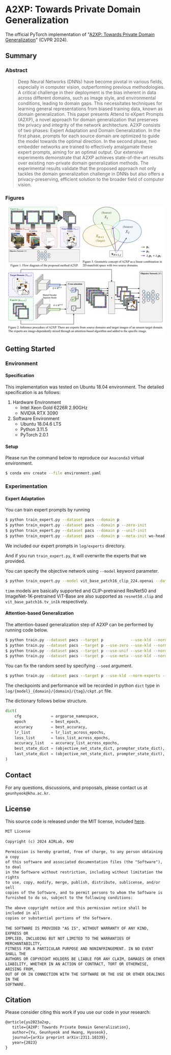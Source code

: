 # A2XP: Towards Private Domain Generalization

The official PyTorch implementation of "[A2XP: Towards Private Domain Generalization](https://arxiv.org/abs/2311.10339)" (CVPR 2024).

## Summary

### Abstract

> Deep Neural Networks (DNNs) have become pivotal in various fields, especially in computer vision, outperforming previous methodologies. A critical challenge in their deployment is the bias inherent in data across different domains, such as image style, and environmental conditions, leading to domain gaps. This necessitates techniques for learning general representations from biased training data, known as domain generalization. This paper presents Attend to eXpert Prompts (A2XP), a novel approach for domain generalization that preserves the privacy and integrity of the network architecture. A2XP consists of two phases: Expert Adaptation and Domain Generalization. In the first phase, prompts for each source domain are optimized to guide the model towards the optimal direction. In the second phase, two embedder networks are trained to effectively amalgamate these expert prompts, aiming for an optimal output. Our extensive experiments demonstrate that A2XP achieves state-of-the-art results over existing non-private domain generalization methods. The experimental results validate that the proposed approach not only tackles the domain generalization challenge in DNNs but also offers a privacy-preserving, efficient solution to the broader field of computer vision.

### Figures

![Figures](./figures/figures.png)

## Getting Started

### Environment

#### Specification

This implementation was tested on Ubuntu 18.04 environment. 
The detailed specification is as follows:
1. Hardware Environment
   - Intel Xeon Gold 6226R 2.90GHz
   - NVIDIA RTX 3090
2. Software Environment
   - Ubuntu 18.04.6 LTS
   - Python 3.11.5
   - PyTorch 2.0.1

#### Setup

Please run the command below to reproduce our `Anaconda3` virtual environment. 

``` bash
$ conda env create --file environment.yaml
```

### Experimentation

#### Expert Adaptation

You can train expert prompts by running

``` bash
$ python train_expert.py --dataset pacs --domain p                     --gpu 0  # Gaussian initialization
$ python train_expert.py --dataset pacs --domain p --zero-init         --gpu 1  # Zero initialization
$ python train_expert.py --dataset pacs --domain p --unif-init         --gpu 2  # Uniform initialization
$ python train_expert.py --dataset pacs --domain p --meta-init wo-head --gpu 3  # Meta initialization
```

We included our expert prompts in `log/experts` directory. 

And if you run `train_expert.py`, it will overwrite the experts that we provided.

You can specify the objective network using `--model` keyword parameter.
``` bash
$ python train_expert.py --model vit_base_patch16_clip_224.openai --dataset pacs --domain p --gpu 0
```
`timm` models are basically supported and CLIP-pretrained ResNet50 and ImageNet-1K-pretrained ViT-Base are also supported as `resnet50.clip` and `vit_base_patch16.tv_in1k` respectively.

#### Attention-based Generalization

The attention-based generalization step of A2XP can be performed by running code below.

```bash
$ python train.py --dataset pacs --target p            --use-kld --norm-experts --use-tanh --tag __default/00 --gpu 0
$ python train.py --dataset pacs --target p --use-zero --use-kld --norm-experts --use-tanh --tag __default/00 --gpu 1
$ python train.py --dataset pacs --target p --use-unif --use-kld --norm-experts --use-tanh --tag __default/00 --gpu 2
$ python train.py --dataset pacs --target p --use-meta --use-kld --norm-experts --use-tanh --tag __default/00 --gpu 3
```

You can fix the random seed by specifying `--seed` argument. 

```bash
$ python train.py --dataset pacs --target p --use-kld --norm-experts --use-tanh --tag __default/00 --gpu 0 --seed 101
```

The checkpoints and performance will be recorded in python `dict` type in `log/{model}_{domain}/{domain}/{tag}/ckpt.pt` file.

The dictionary follows below structure.

```python
dict(
    cfg             = argparse_namespace,
    epoch           = best_epoch,
    accuracy        = best_accuracy,
    lr_list         = lr_list_across_epochs,
    loss_list       = loss_list_across_epochs,
    accuracy_list   = accuracy_list_across_epochs,
    best_state_dict = (objective_net_state_dict, prompter_state_dict),
    last_state_dict = (objective_net_state_dict, prompter_state_dict),
)
```

## Contact

For any questions, discussions, and proposals, please contact us at `geunhyeok@khu.ac.kr`. 

## License

This source code is released under the MIT license, included [here](https://github.com/AIRLABkhu/A2XP/blob/master/LICENSE).

```
MIT License

Copyright (c) 2024 AIRLab, KHU

Permission is hereby granted, free of charge, to any person obtaining a copy
of this software and associated documentation files (the "Software"), to deal
in the Software without restriction, including without limitation the rights
to use, copy, modify, merge, publish, distribute, sublicense, and/or sell
copies of the Software, and to permit persons to whom the Software is
furnished to do so, subject to the following conditions:

The above copyright notice and this permission notice shall be included in all
copies or substantial portions of the Software.

THE SOFTWARE IS PROVIDED "AS IS", WITHOUT WARRANTY OF ANY KIND, EXPRESS OR
IMPLIED, INCLUDING BUT NOT LIMITED TO THE WARRANTIES OF MERCHANTABILITY,
FITNESS FOR A PARTICULAR PURPOSE AND NONINFRINGEMENT. IN NO EVENT SHALL THE
AUTHORS OR COPYRIGHT HOLDERS BE LIABLE FOR ANY CLAIM, DAMAGES OR OTHER
LIABILITY, WHETHER IN AN ACTION OF CONTRACT, TORT OR OTHERWISE, ARISING FROM,
OUT OF OR IN CONNECTION WITH THE SOFTWARE OR THE USE OR OTHER DEALINGS IN THE
SOFTWARE.
```

## Citation

Please consider citing this work if you use our code in your research:
```
@article{yu2023a2xp,
   title={A2XP: Towards Private Domain Generalization},
   author={Yu, Geunhyeok and Hwang, Hyoseok},
   journal={arXiv preprint arXiv:2311.10339},
   year={2023}
}
```
